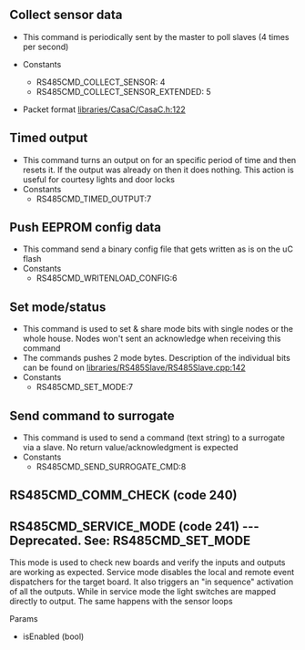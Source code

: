 ## Collect sensor data

- This command is periodically sent by the master to poll slaves (4 times per second)
- Constants 
  - RS485CMD\_COLLECT\_SENSOR: 4
  - RS485CMD\_COLLECT\_SENSOR\_EXTENDED: 5

- Packet format [libraries/CasaC/CasaC.h:122](https://bitbucket.org/cat101/casac/src/default/libraries/CasaC/CasaC.h#cl-122)

## Timed output

- This command turns an output on for an specific period of time and then resets it. If the output was already on then it does nothing. This action is useful for courtesy lights and door locks
- Constants 
  - RS485CMD\_TIMED\_OUTPUT:7

## Push EEPROM config data

- This command send a binary config file that gets written as is on the uC flash
- Constants 
  - RS485CMD\_WRITENLOAD\_CONFIG:6

## Set mode/status

- This command is used to set & share mode bits with single nodes or the whole house. Nodes won't sent an acknowledge when receiving this command
- The commands pushes 2 mode bytes. Description of the individual bits can be found on [libraries/RS485Slave/RS485Slave.cpp:142](https://bitbucket.org/cat101/casac/src/default/libraries/RS485Slave/RS485Slave.cpp#cl-142)
- Constants 
  - RS485CMD\_SET\_MODE:7

## Send command to surrogate

- This command is used to send a command (text string) to a surrogate via a slave. No return value/acknowledgment is expected
- Constants 
  - RS485CMD\_SEND\_SURROGATE\_CMD:8

## RS485CMD\_COMM\_CHECK (code 240)

## RS485CMD\_SERVICE\_MODE (code 241) --- Deprecated. See: RS485CMD\_SET\_MODE

This mode is used to check new boards and verify the inputs and outputs are working as expected. Service mode disables the local and remote event dispatchers for the target board. It also triggers an "in sequence" activation of all the outputs. While in service mode the light switches are mapped directly to output. The same happens with the sensor loops

Params

- isEnabled (bool)

